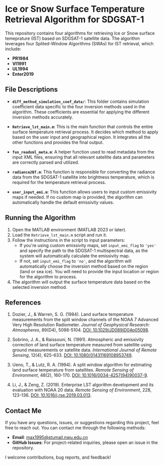 #  Ice or Snow Surface Temperature Retrieval Algorithm for SDGSAT-1

This repository contains four algorithms for retrieving Ice or Snow surface temeprature (IST) based on SDGSAT-1 satellite data. The algorithm leverages four Splited-Window Algorithms (SWAs) for IST retrieval, which include:

- **PR1984**
- **VI1991**
- **UL1994**
- **Enter2019**


## File Descriptions

- **`diff_method_simulation_coef_data/`**: This folder contains simulation coefficient data specific to the four inversion methods used in the algorithm. These coefficients are essential for applying the different inversion methods accurately.

- **`Retrieve_lst_main.m`**: This is the main function that controls the entire surface temperature retrieval process. It decides which method to apply based on the user input and geographical region. It integrates all the other functions and provides the final output.

- **`fun_readxml_meta.m`**: A helper function used to read metadata from the input XML files, ensuring that all relevant satellite data and parameters are correctly parsed and utilized.

- **`radiance2BT.m`**: This function is responsible for converting the radiance data from the SDGSAT-1 satellite into brightness temperature, which is required for the temperature retrieval process.

- **`user_input_emi.m`**: This function allows users to input custom emissivity maps if needed. If no custom map is provided, the algorithm can automatically handle the default emissivity values.


## Running the Algorithm

1. Open the MATLAB environment (MATLAB 2023 or later).
2. Load the `Retrieve_lst_main.m` script and run it.
3. Follow the instructions in the script to input parameters:
   - If you're using custom emissivity maps, set `input_emi_flag` to `'yes'` and specify the path to the SDGSAT-1 multispectral data, as the system will automatically calculate the emissivity map.
   - If not, set `input_emi_flag` to `'no'`, and the algorithm will automatically choose the inversion method based on the region (land or sea ice). You will need to provide the input location or region for the algorithm to process.
4. The algorithm will output the surface temperature data based on the selected inversion method.


## References

1. Dozier, J., & Warren, S. G. (1984). Land surface temperature measurements from the split window channels of the NOAA 7 Advanced Very High Resolution Radiometer. *Journal of Geophysical Research: Atmospheres*, 89(D4), 5098-5104. [DOI: 10.1029/JD089iD04p05098](https://doi.org/10.1029/JD089iD04p05098).

2. Sobrino, J. A., & Raissouni, N. (1991). Atmospheric and emissivity correction of land surface temperature measured from satellite using ground measurements or satellite data. *International Journal of Remote Sensing*, 12(4), 625-633. [DOI: 10.1080/01431169108953749](https://doi.org/10.1080/01431169108953749).

3. Ueno, T., & Lutz, R. A. (1994). A split window algorithm for estimating land surface temperature from satellites. *Remote Sensing of Environment*, 48(2), 160-170. [DOI: 10.1016/0034-4257(94)90037-9](https://doi.org/10.1016/0034-4257(94)90037-9).

4. Li, J., & Zeng, Z. (2019). Enterprise LST algorithm development and its evaluation with NOAA 20 data. *Remote Sensing of Environment*, 228, 123-136. [DOI: 10.1016/j.rse.2019.03.013](https://doi.org/10.1016/j.rse.2019.03.013).


## Contact Me

If you have any questions, issues, or suggestions regarding this project, feel free to reach out. You can contact me through the following methods:

- **Email**: [max1995@stumail.nwu.edu.cn](mailto:max1995@stumail.nwu.edu.cn)
- **GitHub Issues**: For project-related inquiries, please open an issue in the repository.

I welcome contributions, bug reports, and feedback!
